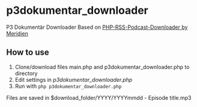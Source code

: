 # p3dokumentar_downloader

P3 Dokumentär Downloader
Based on [PHP-RSS-Podcast-Downloader by Meridien](https://github.com/Meridien/PHP-RSS-Podcast-Downloader) 

## How to use 
1. Clone/download files main.php and p3dokumentar\_downloader.php to directory
2. Edit settings in *p3dokumentar_downloader.php*
3. Run with `php p3dokumentar_downloader.php`

Files are saved in $download\_folder/YYYY/YYYYmmdd - Episode title.mp3
